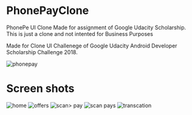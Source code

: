 # PhonePayClone
PhonePe UI Clone Made for assignment of Google Udacity Scholarship. This is just a clone and not intented for Business Purposes

Made for Clone UI Challenege of Google Udacity Android Developer Scholarship Challenge 2018.



![phonepay](https://user-images.githubusercontent.com/24228143/42137920-63135ef4-7d92-11e8-84e8-0d0bb00e28b6.gif)

# Screen shots


![home](https://user-images.githubusercontent.com/24228143/42137902-10d97a9c-7d92-11e8-93cf-665567c812e7.jpeg)
![offers](https://user-images.githubusercontent.com/24228143/42137903-110c6466-7d92-11e8-91b3-f401e1d38d17.jpeg)
![scan> pay](https://user-images.githubusercontent.com/24228143/42137904-11413d80-7d92-11e8-9e98-f73eff19f499.jpeg)
![scan pays](https://user-images.githubusercontent.com/24228143/42137905-11740850-7d92-11e8-9839-cb6856a89d01.jpeg)
![transcation](https://user-images.githubusercontent.com/24228143/42137906-11b780a8-7d92-11e8-9f0f-d6abd3755191.jpeg)
